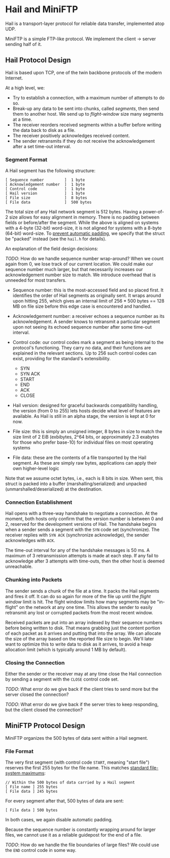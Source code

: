 # Hail and MiniFTP

Hail is a transport-layer protocol for reliable data transfer, implemented atop
UDP.

MiniFTP is a simple FTP-like protocol. We implement the client -> server
sending half of it.


## Hail Protocol Design 

Hail is based upon TCP, one of the twin backbone protocols of the
modern Internet. 

At a high level, we: 

* Try to establish a connection, with a maximum number of attempts to do so.
* Break-up any data to be sent into chunks, called *segments*, then send them
  to another host. We send up to *flight-window* size many segments at a time.
* The receiver reorders received segments within a buffer before writing the
  data back to disk as a file.
* The receiver positively acknowledges received content.
* The sender retransmits if they do not receive the acknowledgement after
  a set time-out interval.


### Segment Format

A Hail segment has the following structure:

    [ Sequence number         ]  1 byte
    [ Acknowledgement number  ]  1 byte
    [ Control code            ]  1 byte
    [ Hail version            ]  1 byte
    [ File size               ]  8 bytes 
    [ File data               ]  500 bytes

The total size of any Hail network segment is 512 bytes.
Having a power-of-2 size allows for easy alignment in memory.
There is no padding between fields or before/after the segment.
While the above is aligned on systems with a 4-byte (32-bit) word-size, 
it is not aligned for systems with a 8-byte (64-bit) word-size. 
To [prevent automatic padding](http://stackoverflow.com/questions/4306186/structure-padding-and-structure-packing), we specify that the struct be 
"packed" instead (see the `hail.h` for details).

An explanation of the field design decisions:

*TODO*: How do we handle sequence number wrap-around? When we count again from 0, we lose track of our current location. We could make our sequence number
much larger, but that necessarily increases our acknowledgement number size
to match. We introduce overhead that is unneeded for most transfers.

* Sequence number: this is the most-accessed field and so placed first. 
  It identifies the order of Hail segments as originally sent. It wraps 
  around upon hitting 255, which gives an internal limit of 256 * 500 bytes
  == 128 MB on file size before this edge case is encountered and handled.

* Acknowledgement number: a receiver echoes a sequence number as its
  acknowledgement. A sender knows to retransmit a particular segment upon not
  seeing its echoed sequence number after some time-out interval.

* Control code: our control codes mark a segment as being internal to the
  protocol's functioning. They carry no data, and their functions are explained
  in the relevant sections. Up to 256 such control codes can exist, providing
  for the standard's extensibility.

    * SYN
    * SYN ACK
    * START
    * END
    * ACK 
    * CLOSE

* Hail version: designed for graceful backwards compatibility handling, 
  the version (from 0 to 255) lets hosts decide what level of features are
  available. As Hail is still in an alpha stage, the version is kept at 0 
  for now.

* File size: this is simply an unsigned integer, 8 bytes in size to match the
  size limit of 2 EiB (exbibytes, 2^64 bits, or approximately 2.3 exabytes for
  those who prefer base-10) for individual files on most operating systems

* File data: these are the contents of a file transported by the Hail segment.
  As these are simply raw bytes, applications can apply their own higher-level 
  logic 

Note that we assume octet bytes, i.e., each is 8 bits in size. When sent, this
struct is packed into a buffer (marshalling/serialized) and unpacked
(unmarshalled/deserialized) at the destination.


### Connection Establishment 

Hail opens with a three-way handshake to negotiate a connection. At the moment,
both hosts only confirm that the version number is between 0 and 2, reserved
for the development versions of Hail. The handshake begins when a sender
sends a segment with the `SYN` code set (synchronize). The receiver replies 
with `SYN ACK` (synchronize acknowledge), the sender acknowledges with `ACK`.

The time-out interval for any of the handshake messages is 50 ms. 
A maximum of 3 retransmission attempts is made at each step. If 
any fail to acknowledge after 3 attempts with time-outs, then the 
other host is deemed unreachable.


### Chunking into Packets

The sender sends a chunk of the file at a time. It packs the Hail segments 
and fires it off. It can do so again for more of the file up until 
the *flight window* limit is hit. The flight window limits how many 
segments may be "in-flight" on the network at any one time. This allows
the sender to easily retransmit any lost or corrupted packets from the
most recent window.

Received packets are put into an array indexed by their sequence numbers 
before being written to disk. That means grabbing just the content portion
of each packet as it arrives and putting that into the array. We can 
allocate the size of the array based on the reported file size to begin. 
We'll later want to optimize this to write data to disk as it arrives, 
to avoid a heap allocation limit (which is typically around 1 MB by default). 


### Closing the Connection

Either the sender or the receiver may at any time close the
Hail connection by sending a segment with the `CLOSE` control code set.

*TODO*: What error do we give back if the client tries to send more but the server closed the connection?

*TODO*: What error do we give back if the server tries to keep responding, but the client closed the connection?


## MiniFTP Protocol Design 

MiniFTP organizes the 500 bytes of data sent within a Hail segment.


### File Format

The very first segment (with control code `START`, meaning "start file")
reserves the first 255 bytes for the file name. This matches 
[standard file-system maximums](http://stackoverflow.com/questions/6571435/limit-on-file-name-length-in-bash):

    // Within the 500 bytes of data carried by a Hail segment
    [ File name ] 255 bytes
    [ File data ] 245 bytes

For every segment after that, 500 bytes of data are sent: 

    [ File data ] 500 bytes

In both cases, we again disable automatic padding.

Because the sequence number is constantly wrapping around for larger 
files, we cannot use it as a reliable guidepost for the end of a file. 

*TODO*: How do we handle the file boundaries of large files? We could 
use the `END` control code in some way.





